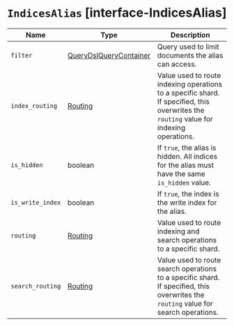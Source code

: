 # `IndicesAlias` [interface-IndicesAlias]

| Name | Type | Description |
| - | - | - |
| `filter` | [QueryDslQueryContainer](./QueryDslQueryContainer.md) | Query used to limit documents the alias can access. |
| `index_routing` | [Routing](./Routing.md) | Value used to route indexing operations to a specific shard. If specified, this overwrites the `routing` value for indexing operations. |
| `is_hidden` | boolean | If `true`, the alias is hidden. All indices for the alias must have the same `is_hidden` value. |
| `is_write_index` | boolean | If `true`, the index is the write index for the alias. |
| `routing` | [Routing](./Routing.md) | Value used to route indexing and search operations to a specific shard. |
| `search_routing` | [Routing](./Routing.md) | Value used to route search operations to a specific shard. If specified, this overwrites the `routing` value for search operations. |
